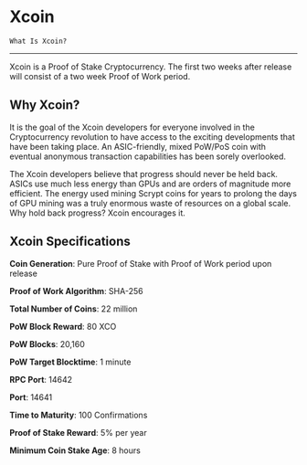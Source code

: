 
Xcoin
============================


    What Is Xcoin? 
----------------------------

Xcoin is a Proof of Stake Cryptocurrency. The first two weeks after release will consist of a two week Proof of Work period.

Why Xcoin?
--------------------------

It is the goal of the Xcoin developers for everyone involved in the Cryptocurrency revolution to have access to the exciting developments that have been taking place. An ASIC-friendly, mixed PoW/PoS coin with eventual anonymous transaction capabilities has been sorely overlooked.

The Xcoin developers believe that progress should never be held back. ASICs use much less energy than GPUs and are orders of magnitude more efficient. The energy used mining Scrypt coins for years to prolong the days of GPU mining was a truly enormous waste of resources on a global scale. Why hold back progress? Xcoin encourages it.

Xcoin Specifications
--------------------------

**Coin Generation**: Pure Proof of Stake with Proof of Work period upon release

**Proof of Work Algorithm**: SHA-256

**Total Number of Coins**: 22 million

**PoW Block Reward**: 80 XCO

**PoW Blocks**: 20,160
                          
**PoW Target Blocktime**: 1 minute

**RPC Port**: 14642

**Port**: 14641

**Time to Maturity**: 100 Confirmations

**Proof of Stake Reward**: 5% per year

**Minimum Coin Stake Age**: 8 hours

